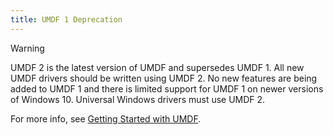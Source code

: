 ```yaml
---
title: UMDF 1 Deprecation
---
```

> [!WARNING]
> UMDF 2 is the latest version of UMDF and supersedes UMDF 1.  All new UMDF drivers should be written using UMDF 2.  No new features are being added to UMDF 1 and there is limited support for UMDF 1 on newer versions of Windows 10.  Universal Windows drivers must use UMDF 2.
>
> For more info, see [Getting Started with UMDF](https://docs.microsoft.com/en-us/windows-hardware/drivers/wdf/getting-started-with-umdf-version-2).
